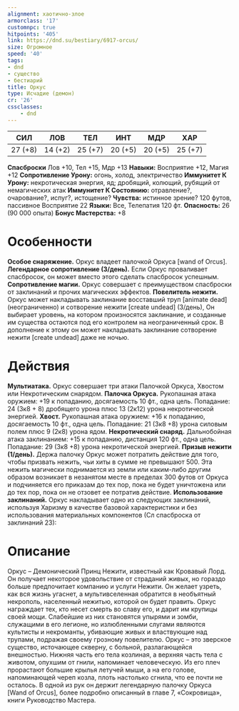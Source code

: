 ```yaml
---
alignment: хаотично-злое
armorclass: '17'
customnpc: true
hitpoints: '405'
link: https://dnd.su/bestiary/6917-orcus/
size: Огромное
speed: '40'
tags:
- dnd
- существо
- бестиарий
title: Оркус
type: Исчадие (демон)
cr: '26'
cssclasses:
    - dnd
---
```



| СИЛ | ЛОВ | ТЕЛ | ИНТ | МДР | ХАР |
|---|---|---|---|---|---|
| 27 (+8) | 14 (+2) | 25 (+7) | 20 (+5) | 20 (+5) | 25 (+7) |
**Спасброски** Лов +10, Тел +15, Мдр +13
**Навыки:** Восприятие +12, Магия +12
**Сопротивление Урону:** огонь, холод, электричество
**Иммунитет К Урону:** некротическая энергия, яд; дробящий, колющий, рубящий от немагических атак
**Иммунитет К Состоянию:** отравление?, очарование?, испуг?, истощение?
**Чувства:** истинное зрение? 120 футов, пассивное Восприятие 22
**Языки:** Все, Телепатия 120 фт.
**Опасность:** 26 (90 000 опыта)
**Бонус Мастерства:** +8


# Особенности
**Особое снаряжение.** Оркус владеет палочкой Оркуса [wand of Orcus].
**Легендарное сопротивление (3/день).** Если Оркус проваливает спасбросок, он может вместо этого сделать спасбросок успешным.
**Сопротивление магии.** Оркус совершает с преимуществом спасброски от заклинаний и прочих магических эффектов.
**Повелитель нежити.** Оркус может накладывать заклинание восставший труп [animate dead] (неограниченно) и сотворение нежити [create undead] (3/день), Он выбирает уровень, на котором произносятся заклинание, и созданные им существа остаются под его контролем на неограниченный срок. В дополнение к этому он может накладывать заклинание сотворение нежити [create undead] даже не ночью.


# Действия
**Мультиатака.** Оркус совершает три атаки Палочкой Оркуса, Хвостом или Некротическим снарядом.
**Палочка Оркуса.** Рукопашная атака оружием: +19 к попаданию, досягаемость 10 фт., одна цель. Попадание: 24 (3к8 + 8) дробящего урона плюс 13 (2к12) урона некротической энергией.
**Хвост.** Рукопашная атака оружием: +16 к попаданию, досягаемость 10 фт., одна цель. Попадание: 21 (3к8 +8) урона силовым полем плюс 9 (2к8) урона ядом.
**Некротический снаряд.** Дальнобойная атака заклинанием: +15 к попаданию, дистанция 120 фт., одна цель. Попадание: 29 (3к8 +8) урона некротической энергией.
**Призыв нежити (1/день).** Держа палочку Оркус может потратить действие для того, чтобы призвать нежить, чьи хиты в сумме не превышают 500. Эта нежить магически поднимается из земли или каким-либо другим образом возникает в незанятом месте в пределах 300 футов от Оркуса и подчиняется его приказам до тех пор, пока не будет уничтожена или до тех пор, пока он не отзовет ее потратив действие.
**Использование заклинаний.** Оркус накладывает одно из следующих заклинаний, используя Харизму в качестве базовой характеристики и без использования материальных компонентов (Сл спасброска от заклинаний 23):


# Описание
Оркус – Демонический Принц Нежити, известный как Кровавый Лорд. Он получает некоторое удовольствие от страданий живых, но гораздо больше предпочитает компанию и услуги Нежити. Он желает узреть, как вся жизнь угаснет, а мультивселенная обратится в необъятный некрополь, населенный нежитью, которой он будет править. Оркус награждает тех, кто несет смерть во славу его, и дарит им крупицы своей мощи. Слабейшие из них становятся упырями и зомби, служащими в его легионе, но излюбленными слугами являются культисты и некроманты, убивающие живых и властвующие над трупами, подражая своему грозному повелителю. Оркус – это зверское существо, источающее скверну, с больной, разлагающейся внешностью. Нижняя часть его тела козлиная, а верхняя часть тела с животом, опухшим от гнили, напоминает человеческую. Из его плеч прорастают большие крылья летучей мыши, а на его голове, напоминающей череп козла, плоть настолько сгнила, что ее почти не осталось. В одной из рук он держит легендарную палочку Оркуса [Wand of Orcus], более подробно описанный в главе 7, «Сокровища», книги Руководство Мастера.